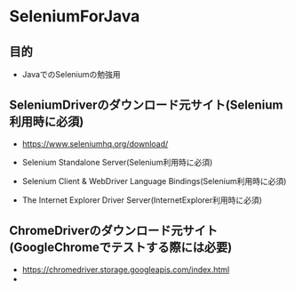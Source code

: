 # SeleniumForJava

## 目的
*   JavaでのSeleniumの勉強用

## SeleniumDriverのダウンロード元サイト(Selenium利用時に必須)
*   https://www.seleniumhq.org/download/

  * Selenium Standalone Server(Selenium利用時に必須)
  * Selenium Client & WebDriver Language Bindings(Selenium利用時に必須)
  * The Internet Explorer Driver Server(InternetExplorer利用時に必須)

## ChromeDriverのダウンロード元サイト(GoogleChromeでテストする際には必要)
*   https://chromedriver.storage.googleapis.com/index.html
  * 